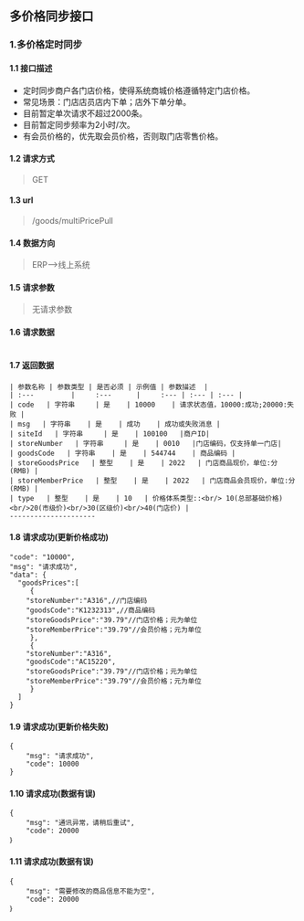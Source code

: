 ## 多价格同步接口
### 1.多价格定时同步
#### 1.1 接口描述
* 定时同步商户各门店价格，使得系统商城价格遵循特定门店价格。
* 常见场景：门店店员店内下单；店外下单分单。
* 目前暂定单次请求不超过2000条。
* 目前暂定同步频率为2小时/次。
* 有会员价格的，优先取会员价格，否则取门店零售价格。
#### 1.2 请求方式
> GET
#### 1.3 url
> /goods/multiPricePull
#### 1.4 数据方向
> ERP-->线上系统
#### 1.5 请求参数
> 无请求参数
#### 1.6 请求数据
 ``` 

```
#### 1.7 返回数据
```
| 参数名称 | 参数类型 | 是否必须 | 示例值 | 参数描述  |
| :---         |     :---      |     :--- | :--- | :--- |
| code   | 字符串     | 是    | 10000    | 请求状态值，10000:成功;20000:失败 |
| msg   | 字符串    | 是    | 成功    | 成功或失败消息 |
| siteId   | 字符串     | 是    | 100100   |商户ID|
| storeNumber   | 字符串     | 是    | 0010   |门店编码，仅支持单一门店|
| goodsCode   | 字符串    | 是    | 544744    | 商品编码 |
| storeGoodsPrice   | 整型    | 是    | 2022   | 门店商品现价，单位:分(RMB) |
| storeMemberPrice   | 整型    | 是    | 2022   | 门店商品会员现价，单位:分(RMB) |
| type   | 整型    | 是    | 10   | 价格体系类型::<br/> 10(总部基础价格)<br/>20(市级价)<br/>30(区级价)<br/>40(门店价) |
--------------------- 
```
#### 1.8 请求成功(更新价格成功)
```
"code": "10000",
"msg": "请求成功",
"data": {
  "goodsPrices":[
     {
	"storeNumber":"A316",//门店编码
	"goodsCode":"K1232313",//商品编码
	"storeGoodsPrice":"39.79"//门店价格；元为单位
	"storeMemberPrice":"39.79"//会员价格；元为单位
     },
     {
	"storeNumber":"A316",
	"goodsCode":"AC15220",
	"storeGoodsPrice":"39.79"//门店价格；元为单位
	"storeMemberPrice":"39.79"//会员价格；元为单位
     }
  ]
}
```
#### 1.9 请求成功(更新价格失败)
```
{
    "msg": "请求成功",
    "code": 10000
}
```
#### 1.10 请求成功(数据有误)
```
{
    "msg": "通讯异常，请稍后重试",
    "code": 20000
｝
```
#### 1.11 请求成功(数据有误)
```
{
    "msg": "需要修改的商品信息不能为空",
    "code": 20000
｝
```
